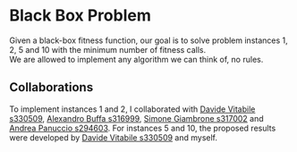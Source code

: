 # Black Box Problem

Given a black-box fitness function, our goal is to solve problem instances 1, 2, 5 and 10 with the minimum number of fitness calls. \
We are allowed to implement any algorithm we can think of, no rules.

## Collaborations
To implement instances 1 and 2, I collaborated with [Davide Vitabile s330509](https://github.com/Vitabile/Computational-Intelligence/tree/main), [Alexandro Buffa s316999](https://github.com/ExalFabu/Computational-Intelligence/tree/main), [Simone Giambrone s317002](https://github.com/JustLooller/Computational-Intelligence/tree/main) and [Andrea Panuccio s294603](https://github.com/AndPan96/Computational-Intelligence/tree/main).
For instances 5 and 10, the proposed results were developed by [Davide Vitabile s330509](https://github.com/Vitabile/Computational-Intelligence/tree/main) and myself.